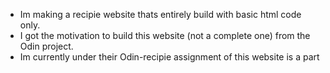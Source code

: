 * Im making a recipie website thats entirely build with basic html code only.
* I got the motivation to build this website (not a complete one) from the Odin project.
* Im currently under their Odin-recipie assignment of this website is a part
